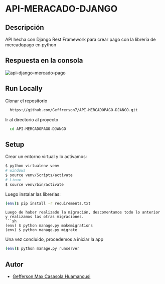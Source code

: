 # API-MERACADO-DJANGO 

## Descripción
API hecha con Django Rest Framework para crear pago con la librería de mercadopago en python

## Respuesta en la consola
![api-django-mercado-pago](https://user-images.githubusercontent.com/61089189/226239748-e84c6473-2839-41e0-b152-7b416420b81a.png)

## Run Locally

Clonar el repositorio

```bash
  https://github.com/Geffrerson7/API-MERCADOPAGO-DJANGO.git
```

Ir al directorio al proyecto

```bash
  cd API-MERCADOPAGO-DJANGO
```

## Setup
Crear un entorno virtual y lo activamos:

```sh
$ python virtualenv venv
# windows
$ source venv/Scripts/activate
# Linux
$ source venv/bin/activate
```

Luego instalar las librerias:

```sh
(env)$ pip install -r requirements.txt
```

```
Luego de haber realizado la migración, descomentamos todo lo anterior y realizamos las otras migraciones.
```sh
(env) $ python manage.py makemigrations
(env) $ python manage.py migrate
```

Una vez concluido, procedemos a iniciar la app
```sh
(env)$ python manage.py runserver
```

## Autor
- [Gefferson Max Casasola Huamancusi](https://www.github.com/Geffrerson7)
